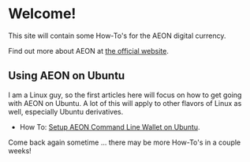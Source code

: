 # Welcome!

This site will contain some How-To's for the AEON digital currency.

Find out more about AEON at [the official website](https://www.aeon.cash).

## Using AEON on Ubuntu

I am a Linux guy, so the first articles here will focus on how to get going with AEON on Ubuntu. A lot of
this will apply to other flavors of Linux as well, especially Ubuntu derivatives.

*   How To: [Setup AEON Command Line Wallet on Ubuntu](./How-Tos/SetupAEONcliUbuntu/SetupAEON_Ubuntu.html).

Come back again sometime ... there may be more How-To's in a couple weeks!
